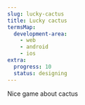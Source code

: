 ```yaml
---
slug: lucky-cactus
title: Lucky cactus
termsMap:
  development-area:
    - web
    - android
    - ios
extra:
  progress: 10
  status: designing
---
```


Nice game about cactus